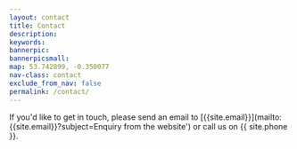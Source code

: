 ```yaml
---
layout: contact
title: Contact
description:
keywords:
bannerpic:
bannerpicsmall:
map: 53.742899, -0.350077
nav-class: contact
exclude_from_nav: false
permalink: /contact/
---
```


If you'd like to get in touch, please send an email to [{{site.email}}](mailto:{{site.email}}?subject=Enquiry from the website') or call us on {{ site.phone }}.